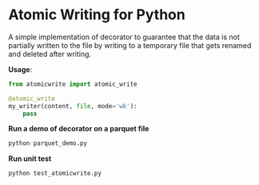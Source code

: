 # Atomic Writing for Python
A simple implementation of decorator  to guarantee that the data is not partially written to the file by writing to a temporary file that gets renamed and deleted after writing.

**Usage**:
```Python
from atomicwrite import atomic_write

@atomic_write
my_writer(content, file, mode='wb'):
    pass
```

**Run a demo of decorator on a parquet file**
```Python
python parquet_demo.py
```

**Run unit test**
```Python
python test_atomicwrite.py
```